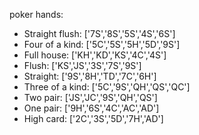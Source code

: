 poker hands:
- Straight flush: ['7S','8S','5S','4S','6S']
- Four of a kind: ['5C','5S','5H','5D','9S']
- Full house: ['KH','KD','KS','4C','4S'] 
- Flush: ['KS','JS','3S','7S','9S']
- Straight: ['9S','8H','TD','7C','6H']
- Three of a kind: ['5C','9S','QH','QS','QC']
- Two pair: ['JS','JC','9S','QH','QS']
- One pair: ['9H','6S','4C','AC','AD']
- High card: ['2C','3S','5D','7H','AD']
